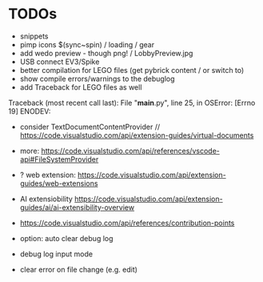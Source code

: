 # TODOs

- snippets
- pimp icons $(sync~spin) / loading / gear
- add wedo preview - though png! / LobbyPreview.jpg
- USB connect EV3/Spike
- better compilation for LEGO files (get pybrick content / or switch to)
- show compile errors/warnings to the debuglog
- add Traceback for LEGO files as well

Traceback (most recent call last):
  File "__main__.py", line 25, in <module>
OSError: [Errno 19] ENODEV:

- consider TextDocumentContentProvider
// <https://code.visualstudio.com/api/extension-guides/virtual-documents>
- more: <https://code.visualstudio.com/api/references/vscode-api#FileSystemProvider>
- ? web extension: <https://code.visualstudio.com/api/extension-guides/web-extensions>
- AI extensiobility <https://code.visualstudio.com/api/extension-guides/ai/ai-extensibility-overview>

- <https://code.visualstudio.com/api/references/contribution-points>

- option: auto clear debug log
- debug log input mode
- clear error on file change (e.g. edit)
